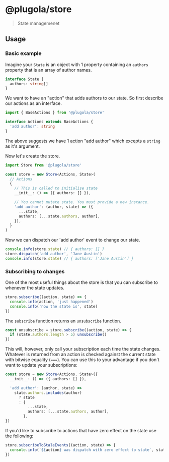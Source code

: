 # @plugola/store

> State managemenet

## Usage

### Basic example

Imagine your `State` is an object with 1 property containing an `authors` property that is an array of author names.

```typescript
interface State {
  authors: string[]
}
```

We want to have an "action" that adds authors to our state. So first describe our actions as an interface.

```typescript
import { BaseActions } from '@plugola/store'

interface Actions extends BaseActions {
  'add author': string
}
```

The above suggests we have 1 action "add author" which excepts a `string` as it's argument.

Now let's create the store.

```typescript
import Store from '@plugola/store'

const store = new Store<Actions, State>(
  // Actions
  {
    // This is called to initialise state
    __init__: () => ({ authors: [] }),

    // You cannot mutate state. You must provide a new instance.
    'add author': (author, state) => ({
      ...state,
      authors: [...state.authors, author],
    }),
  }
)
```

Now we can dispatch our 'add author' event to change our state.

```typescript
console.info(store.state) // { authors: [] }
store.dispatch('add author', 'Jane Austin')
console.info(store.state) // { authors: ['Jane Austin'] }
```

### Subscribing to changes

One of the most useful things about the store is that you can subscribe to whenever the state updates.

```typescript
store.subscribe((action, state) => {
  console.info(action, 'just happened')
  console.info('now the state is', state)
})
```

The `subscribe` function returns an `unsubscribe` function.

```typescript
const unsubscribe = store.subscribe((action, state) => {
  if (state.authors.length > 5) unsubscribe()
})
```

This will, however, only call your subscription each time the state changes. Whatever is returned from an action is checked against the current state with bitwise equality (`===`). You can use this to your advantage if you don't want to update your subscriptions:

```typescript
const store = new Store<Actions, State>({
  __init__: () => ({ authors: [] }),

  'add author': (author, state) =>
    state.authors.includes(author)
      ? state
      : {
          ...state,
          authors: [...state.authors, author],
        },
})
```

If you'd like to subscribe to actions that have zero effect on the state use the following:

```typescript
store.subscribeToStaleEvents((action, state) => {
  console.info(`${action} was dispatch with zero effect to state`, state)
})
```
